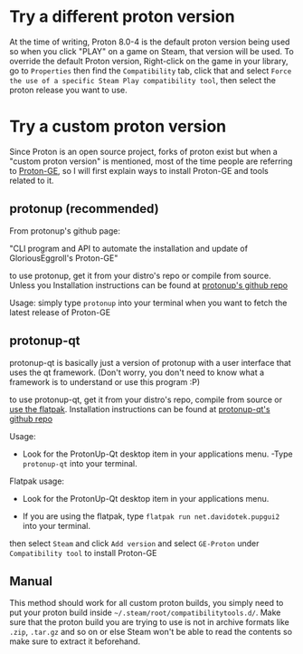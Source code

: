 # Try a different proton version

At the time of writing, Proton 8.0-4 is the default proton version being used so when you click "PLAY" on a game on Steam, that version will be used. To override the default Proton version, Right-click on the game in your library, go to `Properties` then find the `Compatibility` tab, click that and select `Force the use of a specific Steam Play compatibility tool`, then select the proton release you want to use.

# Try a custom proton version

Since Proton is an open source project, forks of proton exist but when a "custom proton version" is mentioned, most of the time people are referring to [Proton-GE](https://github.com/GloriousEggroll/proton-ge-custom), so I will first explain ways to install Proton-GE and tools related to it.

## protonup (recommended)

From protonup's github page:

"CLI program and API to automate the installation and update of GloriousEggroll's Proton-GE"

to use protonup, get it from your distro's repo or compile from source. Unless you Installation instructions can be found at [protonup's github repo](https://github.com/AUNaseef/protonup#installation)

Usage: simply type `protonup` into your terminal when you want to fetch the latest release of Proton-GE

## protonup-qt

protonup-qt is basically just a version of protonup with a user interface that uses the qt framework. (Don't worry, you don't need to know what a framework is to understand or use this program :P)

to use protonup-qt, get it from your distro's repo, compile from source or [use the flatpak](https://flathub.org/apps/net.davidotek.pupgui2). Installation instructions can be found at [protonup-qt's github repo](https://github.com/DavidoTek/ProtonUp-Qt#install-from-aur-arch-manjaro-endeavouros-etc)

Usage:

- Look for the ProtonUp-Qt desktop item in your applications menu.
  -Type `protonup-qt` into your terminal.

Flatpak usage:

- Look for the ProtonUp-Qt desktop item in your applications menu.

- If you are using the flatpak, type `flatpak run net.davidotek.pupgui2` into your terminal.

then select `Steam` and click `Add version` and select `GE-Proton` under `Compatibility tool` to install Proton-GE

## Manual

This method should work for all custom proton builds, you simply need to put your proton build inside `~/.steam/root/compatibilitytools.d/`. Make sure that the proton build you are trying to use is not in archive formats like `.zip`, `.tar.gz` and so on or else Steam won't be able to read the contents so make sure to extract it beforehand.
